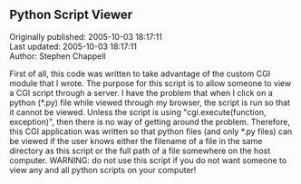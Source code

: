## Python Script Viewer  
Originally published: 2005-10-03 18:17:11  
Last updated: 2005-10-03 18:17:11  
Author: Stephen Chappell  
  
First of all, this code was written to take advantage of the custom CGI module that I wrote. The purpose for this script is to allow someone to view a CGI script through a server. I have the problem that when I click on a python (*.py) file while viewed through my browser, the script is run so that it cannot be viewed. Unless the script is using "cgi.execute(function, exception)", then there is no way of getting around the problem. Therefore, this CGI application was written so that python files (and only *.py files) can be viewed if the user knows either the filename of a file in the same directory as this script or the full path of a file somewhere on the host computer. WARNING: do not use this script if you do not want someone to view any and all python scripts on your computer!